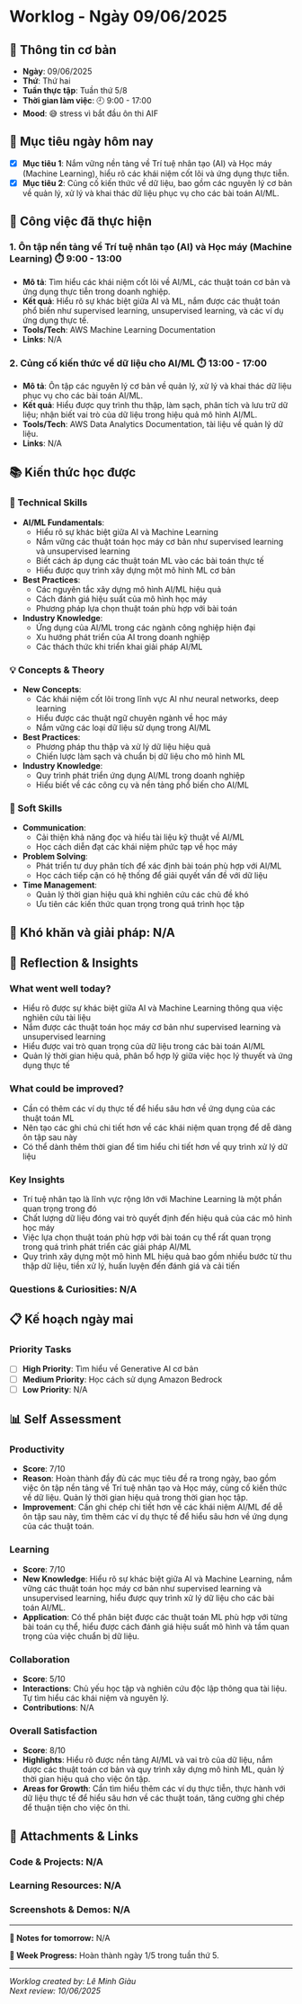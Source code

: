 # Worklog - Ngày 09/06/2025

## 📅 Thông tin cơ bản
- **Ngày**: 09/06/2025
- **Thứ**: Thứ hai
- **Tuần thực tập**: Tuần thứ 5/8
- **Thời gian làm việc**: 🕘 9:00 - 17:00
- **Mood**: 😅 stress vì bắt đầu ôn thi AIF

## 🎯 Mục tiêu ngày hôm nay
- [x] **Mục tiêu 1**: Nắm vững nền tảng về Trí tuệ nhân tạo (AI) và Học máy (Machine Learning), hiểu rõ các khái niệm cốt lõi và ứng dụng thực tiễn.
- [x] **Mục tiêu 2**: Củng cố kiến thức về dữ liệu, bao gồm các nguyên lý cơ bản về quản lý, xử lý và khai thác dữ liệu phục vụ cho các bài toán AI/ML.

## 💼 Công việc đã thực hiện

### 1. Ôn tập nền tảng về Trí tuệ nhân tạo (AI) và Học máy (Machine Learning) ⏱️ 9:00 - 13:00
- **Mô tả**: Tìm hiểu các khái niệm cốt lõi về AI/ML, các thuật toán cơ bản và ứng dụng thực tiễn trong doanh nghiệp.
- **Kết quả**: Hiểu rõ sự khác biệt giữa AI và ML, nắm được các thuật toán phổ biến như supervised learning, unsupervised learning, và các ví dụ ứng dụng thực tế.
- **Tools/Tech**: AWS Machine Learning Documentation
- **Links**: N/A

### 2. Củng cố kiến thức về dữ liệu cho AI/ML ⏱️ 13:00 - 17:00
- **Mô tả**: Ôn tập các nguyên lý cơ bản về quản lý, xử lý và khai thác dữ liệu phục vụ cho các bài toán AI/ML.
- **Kết quả**: Hiểu được quy trình thu thập, làm sạch, phân tích và lưu trữ dữ liệu; nhận biết vai trò của dữ liệu trong hiệu quả mô hình AI/ML.
- **Tools/Tech**: AWS Data Analytics Documentation, tài liệu về quản lý dữ liệu.
- **Links**: N/A

## 📚 Kiến thức học được

### 🔧 Technical Skills
- **AI/ML Fundamentals**: 
	- Hiểu rõ sự khác biệt giữa AI và Machine Learning
	- Nắm vững các thuật toán học máy cơ bản như supervised learning và unsupervised learning
	- Biết cách áp dụng các thuật toán ML vào các bài toán thực tế
	- Hiểu được quy trình xây dựng một mô hình ML cơ bản
- **Best Practices**: 
	- Các nguyên tắc xây dựng mô hình AI/ML hiệu quả
	- Cách đánh giá hiệu suất của mô hình học máy
	- Phương pháp lựa chọn thuật toán phù hợp với bài toán
- **Industry Knowledge**: 
	- Ứng dụng của AI/ML trong các ngành công nghiệp hiện đại
	- Xu hướng phát triển của AI trong doanh nghiệp
	- Các thách thức khi triển khai giải pháp AI/ML

### 💡 Concepts & Theory
- **New Concepts**: 
	- Các khái niệm cốt lõi trong lĩnh vực AI như neural networks, deep learning
	- Hiểu được các thuật ngữ chuyên ngành về học máy
	- Nắm vững các loại dữ liệu sử dụng trong AI/ML
- **Best Practices**: 
	- Phương pháp thu thập và xử lý dữ liệu hiệu quả
	- Chiến lược làm sạch và chuẩn bị dữ liệu cho mô hình ML
- **Industry Knowledge**: 
	- Quy trình phát triển ứng dụng AI/ML trong doanh nghiệp
	- Hiểu biết về các công cụ và nền tảng phổ biến cho AI/ML

### 🤝 Soft Skills
- **Communication**: 
	- Cải thiện khả năng đọc và hiểu tài liệu kỹ thuật về AI/ML
	- Học cách diễn đạt các khái niệm phức tạp về học máy
- **Problem Solving**: 
	- Phát triển tư duy phân tích để xác định bài toán phù hợp với AI/ML
	- Học cách tiếp cận có hệ thống để giải quyết vấn đề với dữ liệu
- **Time Management**: 
	- Quản lý thời gian hiệu quả khi nghiên cứu các chủ đề khó
	- Ưu tiên các kiến thức quan trọng trong quá trình học tập

## 🚧 Khó khăn và giải pháp: N/A

## 💭 Reflection & Insights

### What went well today?
- Hiểu rõ được sự khác biệt giữa AI và Machine Learning thông qua việc nghiên cứu tài liệu
- Nắm được các thuật toán học máy cơ bản như supervised learning và unsupervised learning
- Hiểu được vai trò quan trọng của dữ liệu trong các bài toán AI/ML
- Quản lý thời gian hiệu quả, phân bổ hợp lý giữa việc học lý thuyết và ứng dụng thực tế

### What could be improved?
- Cần có thêm các ví dụ thực tế để hiểu sâu hơn về ứng dụng của các thuật toán ML
- Nên tạo các ghi chú chi tiết hơn về các khái niệm quan trọng để dễ dàng ôn tập sau này
- Có thể dành thêm thời gian để tìm hiểu chi tiết hơn về quy trình xử lý dữ liệu

### Key Insights
- Trí tuệ nhân tạo là lĩnh vực rộng lớn với Machine Learning là một phần quan trọng trong đó
- Chất lượng dữ liệu đóng vai trò quyết định đến hiệu quả của các mô hình học máy
- Việc lựa chọn thuật toán phù hợp với bài toán cụ thể rất quan trọng trong quá trình phát triển các giải pháp AI/ML
- Quy trình xây dựng một mô hình ML hiệu quả bao gồm nhiều bước từ thu thập dữ liệu, tiền xử lý, huấn luyện đến đánh giá và cải tiến


### Questions & Curiosities: N/A

## 📋 Kế hoạch ngày mai

### Priority Tasks
- [ ] **High Priority**: Tìm hiểu về Generative AI cơ bản
- [ ] **Medium Priority**: Học cách sử dụng Amazon Bedrock
- [ ] **Low Priority**: N/A

## 📊 Self Assessment

### Productivity
- **Score**: 7/10
- **Reason**: Hoàn thành đầy đủ các mục tiêu đề ra trong ngày, bao gồm việc ôn tập nền tảng về Trí tuệ nhân tạo và Học máy, củng cố kiến thức về dữ liệu. Quản lý thời gian hiệu quả trong thời gian học tập.
- **Improvement**: Cần ghi chép chi tiết hơn về các khái niệm AI/ML để dễ ôn tập sau này, tìm thêm các ví dụ thực tế để hiểu sâu hơn về ứng dụng của các thuật toán.

### Learning
- **Score**: 7/10
- **New Knowledge**: Hiểu rõ sự khác biệt giữa AI và Machine Learning, nắm vững các thuật toán học máy cơ bản như supervised learning và unsupervised learning, hiểu được quy trình xử lý dữ liệu cho các bài toán AI/ML.
- **Application**: Có thể phân biệt được các thuật toán ML phù hợp với từng bài toán cụ thể, hiểu được cách đánh giá hiệu suất mô hình và tầm quan trọng của việc chuẩn bị dữ liệu.

### Collaboration
- **Score**: 5/10
- **Interactions**: Chủ yếu học tập và nghiên cứu độc lập thông qua tài liệu. Tự tìm hiểu các khái niệm và nguyên lý.
- **Contributions**: N/A

### Overall Satisfaction
- **Score**: 8/10
- **Highlights**: Hiểu rõ được nền tảng AI/ML và vai trò của dữ liệu, nắm được các thuật toán cơ bản và quy trình xây dựng mô hình ML, quản lý thời gian hiệu quả cho việc ôn tập.
- **Areas for Growth**: Cần tìm hiểu thêm các ví dụ thực tiễn, thực hành với dữ liệu thực tế để hiểu sâu hơn về các thuật toán, tăng cường ghi chép để thuận tiện cho việc ôn thi.

## 📎 Attachments & Links

### Code & Projects: N/A

### Learning Resources: N/A

### Screenshots & Demos: N/A

---

**📝 Notes for tomorrow:** N/A

**🎯 Week Progress:** Hoàn thành ngày 1/5 trong tuần thứ 5.

---
*Worklog created by: Lê Minh Giàu*  
*Next review: 10/06/2025*

